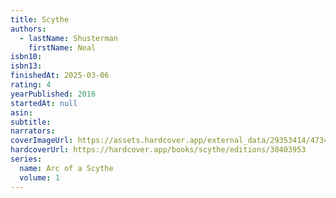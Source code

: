 ```yaml
---
title: Scythe
authors:
  - lastName: Shusterman
    firstName: Neal
isbn10:
isbn13:
finishedAt: 2025-03-06
rating: 4
yearPublished: 2016
startedAt: null
asin:
subtitle:
narrators:
coverImageUrl: https://assets.hardcover.app/external_data/29353414/47343a2fd959964d0f01aa6ce204bb4e2465e101.jpeg
hardcoverUrl: https://hardcover.app/books/scythe/editions/30403953
series:
  name: Arc of a Scythe
  volume: 1
---
```

